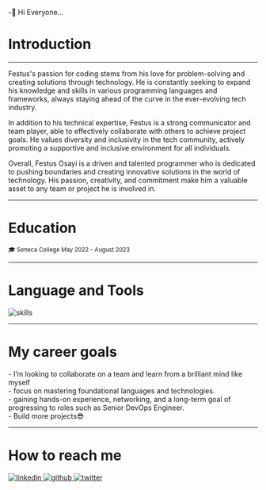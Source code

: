 
-👋 Hi Everyone...
<h1>Introduction</h1>
<hr>

<p>
Festus's passion for coding stems from his love for problem-solving and creating solutions through technology. He is constantly seeking to expand his knowledge and skills in various programming languages and frameworks, always staying ahead of the curve in the ever-evolving tech industry.
</p>

<p>
In addition to his technical expertise, Festus is a strong communicator and team player, able to effectively collaborate with others to achieve project goals. He values diversity and inclusivity in the tech community, actively promoting a supportive and inclusive environment for all individuals.
</p>

<p>
Overall, Festus Osayi is a driven and talented programmer who is dedicated to pushing boundaries and creating innovative solutions in the world of technology. His passion, creativity, and commitment make him a valuable asset to any team or project he is involved in.
</p>
<hr>
<h1>Education</h1>
<small>🎓 Seneca College May 2022 - August 2023</small>
<hr>

<h1>Language and Tools</h1>
<img src='https://skillicons.dev/icons?i=js,html,c,cpp,css,express,github,mysql,nextjs,nodejs,postgres,py,react,sequelize,tailwind,vscode,linux&perline=6' alt="skills"/>
<hr>

<h1>My career goals</h1>
- I’m looking to collaborate on a team and learn from a brilliant mind like myself <br>
- focus on mastering foundational languages and technologies. <br>
- gaining hands-on experience, networking, and a long-term goal of progressing to roles such as Senior DevOps Engineer. <br>
- Build more projects😎
<hr>

<h1>How to reach me </h1>
<a href='https://www.linkedin.com/in/festus-osayi/'>
  <img src='https://skillicons.dev/icons?i=linkedin' alt="linkedin"/>  
</a>
<a href='https://github.com/Festus-Osayi'>
  <img src='https://skillicons.dev/icons?i=github' alt="github"/>  
</a>
 <a href='https://twitter.com/Festus_Osayi29'>
  <img src='https://skillicons.dev/icons?i=twitter' alt="twitter"/>  
</a>

  


    
   
 
  


